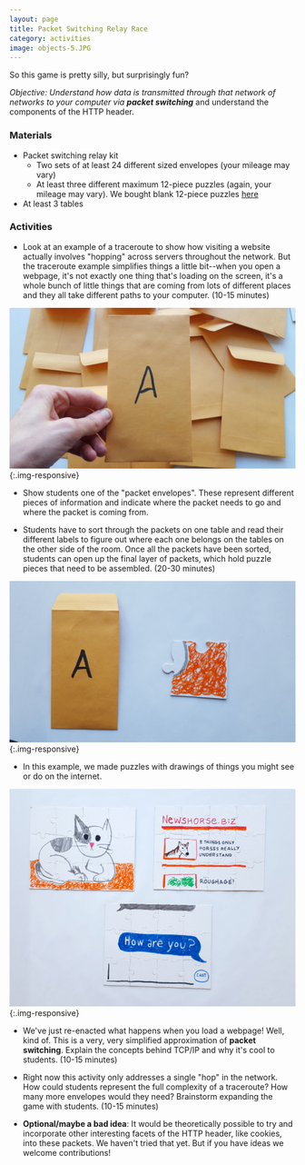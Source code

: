```yaml
---
layout: page
title: Packet Switching Relay Race
category: activities
image: objects-5.JPG
---
```


So this game is pretty silly, but surprisingly fun?

*Objective: Understand how data is transmitted through that network of networks to your computer via **packet switching*** and understand the components of the HTTP header. 

### Materials 
- Packet switching relay kit
	- Two sets of at least 24 different sized envelopes (your mileage may vary)
	- At least three different maximum 12-piece puzzles (again, your mileage may vary). We bought blank 12-piece puzzles [here](http://www.amazon.com/dp/B00598K8H8/ref=cm_sw_r_tw_dp_q49Twb0ZD0PMQ)
- At least 3 tables

### Activities

- Look at an example of a traceroute to show how visiting a website actually involves "hopping" across servers throughout the network. But the traceroute example simplifies things a little bit--when you open a webpage, it's not exactly one thing that's loading on the screen, it's a whole bunch of little things that are coming from lots of different places and they all take different paths to your computer. (10-15 minutes)

![envelopes](/assets/objects-4.JPG){:.img-responsive}

- Show students one of the "packet envelopes". These represent different pieces of information and indicate where the packet needs to go and where the packet is coming from. 

- Students have to sort through the packets on one table and read their different labels to figure out where each one belongs on the tables on the other side of the room. Once all the packets have been sorted, students can open up the final layer of packets, which hold puzzle pieces that need to be assembled. (20-30 minutes)

![puzzle piece](/assets/objects-2.JPG){:.img-responsive}

- In this example, we made puzzles with drawings of things you might see or do on the internet. 

![puzzles](/assets/objects-1.JPG){:.img-responsive}

- We've just re-enacted what happens when you load a webpage! Well, kind of. This is a very, very simplified approximation of **packet switching**. Explain the concepts behind TCP/IP and why it's cool to students. (10-15 minutes)

- Right now this activity only addresses a single "hop" in the network. How could students represent the full complexity of a traceroute? How many more envelopes would they need? Brainstorm expanding the game with students. (10-15 minutes)

- **Optional/maybe a bad idea**: It would be theoretically possible to try and incorporate other interesting facets of the HTTP header, like cookies, into these packets. We haven't tried that yet. But if you have ideas we welcome contributions!